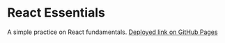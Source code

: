 # React Essentials

A simple practice on React fundamentals.
[Deployed link on GitHub Pages](https://ehsanash.github.io/react-essentials/)
